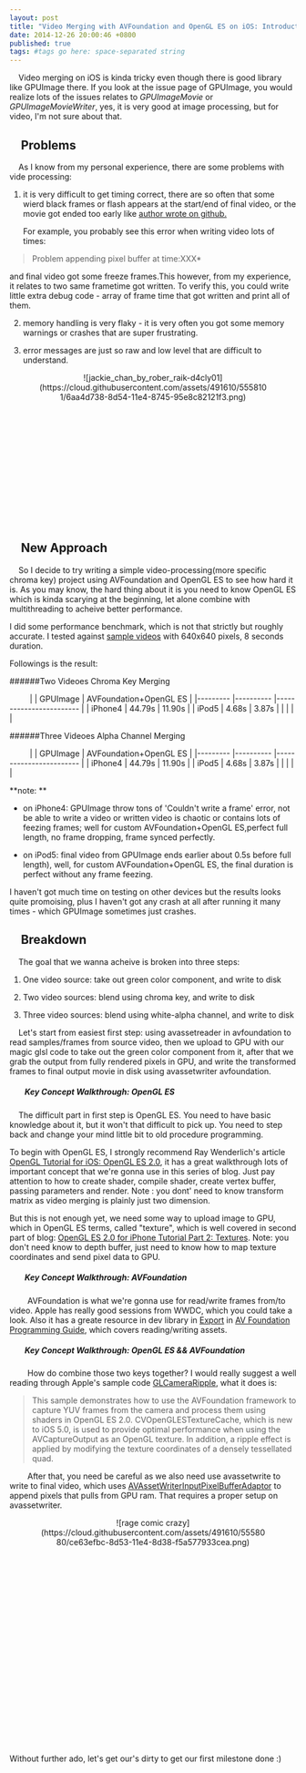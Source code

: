 ```yaml
---
layout: post
title: "Video Merging with AVFoundation and OpenGL ES on iOS: Introduction"
date: 2014-12-26 20:00:46 +0800
published: true
tags: #tags go here: space-separated string
---
```



&nbsp;&nbsp;&nbsp;&nbsp;Video merging on iOS is kinda tricky even though there is good library like GPUImage there. If you look at the issue page of GPUImage, you would realize lots of the issues relates to *GPUImageMovie* or *GPUImageMovieWriter*, yes, it is very good at image processing, but for video, I'm not sure about that.

##  &nbsp;&nbsp;&nbsp;&nbsp;Problems

&nbsp;&nbsp;&nbsp;&nbsp;As I know from my personal experience, there are some problems with vide processing: 

1. it is very difficult to get timing correct, there are so often that some wierd black frames or flash appears at the start/end of final video, or the movie got ended too early like [author wrote on github.](https://github.com/BradLarson/GPUImage/issues/773#issuecomment-12507191)

   For example, you probably see this error when writing video lots of times:
	
> Problem appending pixel buffer at time:XXX*

and final video got some freeze frames.This however, from my experience, it relates to two same frametime got written. To verify this, you could write little extra debug code - array of frame time that got written and print all of them.
 
2. memory handling is very flaky - it is very often you got some memory warnings or crashes that are super frustrating.

3. error messages are just so raw and low level that are difficult to understand. 


<div style="text-align:center; width:400px;height:266px; margin:0 auto" markdown="1">
![jackie_chan_by_rober_raik-d4cly01](https://cloud.githubusercontent.com/assets/491610/5558101/6aa4d738-8d54-11e4-8745-95e8c82121f3.png)
</div>


## &nbsp;&nbsp;&nbsp;&nbsp;New Approach

&nbsp;&nbsp;&nbsp;&nbsp;So I decide to try writing a simple video-processing(more specific chroma key) project using AVFoundation and OpenGL ES to see how hard it is. As you may know, the hard thing about it is you need to know OpenGL ES which is kinda scarying at the beginning, let alone combine with multithreading to acheive better performance. 

I did some performance benchmark, which is not that strictly but roughly accurate. I tested against [sample videos](https://github.com/tuo/tuo.github.io/tree/master/movies) with 640x640 pixels, 8 seconds duration.

Followings is the result:

######Two Videoes Chroma Key Merging

&nbsp;&nbsp;&nbsp;&nbsp;&nbsp;&nbsp;&nbsp;&nbsp;&nbsp;|         	| GPUImage 	| AVFoundation+OpenGL ES 	|
|---------	|----------	|------------------------	|
| iPhone4 	| 44.79s   	| 11.90s                 	|
| iPod5   	| 4.68s    	| 3.87s                  	|
|         	|          	|                        	|


######Three Videoes Alpha Channel Merging

&nbsp;&nbsp;&nbsp;&nbsp;&nbsp;&nbsp;&nbsp;&nbsp;&nbsp;|         	| GPUImage 	| AVFoundation+OpenGL ES 	|
|---------	|----------	|------------------------	|
| iPhone4 	| 44.79s   	| 11.90s                 	|
| iPod5   	| 4.68s    	| 3.87s                  	|
|         	|          	|                        	|


**note: **

* on iPhone4: GPUImage throw tons of 'Couldn't write a frame' error, not be able to write a video or written video is chaotic or contains lots of feezing frames; well for custom AVFoundation+OpenGL ES,perfect full length, no frame dropping, frame synced perfectly. 

* on iPod5: final video from GPUImage ends earlier about 0.5s before full length), well, for custom AVFoundation+OpenGL ES, the final duration is perfect without any frame feezing.

I haven't got much time on testing on other devices but the results looks quite promoising, plus I haven't got any crash at all after running it many times - which GPUImage sometimes just crashes.

## &nbsp;&nbsp;&nbsp;&nbsp;Breakdown

&nbsp;&nbsp;&nbsp;&nbsp;The goal that we wanna acheive is broken into three steps: 

1. One video source: take out green color component, and write to disk

2. Two video sources: blend using chroma key, and write to disk

3. Three video sources: blend using white-alpha channel, and write to disk


&nbsp;&nbsp;&nbsp;&nbsp;Let's start from easiest first step: using avassetreader in avfoundation to read samples/frames from source video, then we upload to GPU with our magic glsl code to take out the green color component from it, after that we grab the output from fully rendered pixels in GPU, and write the transformed frames to final output movie in disk using avassetwriter avfoundation.


##### &nbsp;&nbsp;&nbsp;&nbsp;&nbsp;&nbsp;&nbsp;&nbsp;Key Concept Walkthrough: OpenGL ES 

&nbsp;&nbsp;&nbsp;&nbsp;The difficult part in first step is OpenGL ES. You need to have basic knowledge about it, but it won't that difficult to pick up. You need to step back and change your mind little bit to old procedure programming.

To begin with OpenGL ES, I strongly recommend Ray Wenderlich's article [OpenGL Tutorial for iOS: OpenGL ES 2.0](http://www.raywenderlich.com/3664/opengl-tutorial-for-ios-opengl-es-2-0), it has a great walkthrough lots of important concept that we're gonna use in this series of blog. Just pay attention to how to create shader, compile shader, create vertex buffer, passing parameters and render. Note : you dont' need to know transform matrix as video merging is plainly just two dimension. 

But this is not enough yet, we need some way to upload image to GPU, which in OpenGL ES terms, called "texture", which is well covered in second part of blog: [OpenGL ES 2.0 for iPhone Tutorial Part 2: Textures](http://www.raywenderlich.com/4404/opengl-es-2-0-for-iphone-tutorial-part-2-textures). Note: you don't need know to depth buffer, just need to know how to map texture coordinates and send pixel data to GPU.

##### &nbsp;&nbsp;&nbsp;&nbsp;&nbsp;&nbsp;&nbsp;&nbsp;Key Concept Walkthrough: AVFoundation

&nbsp;&nbsp;&nbsp;&nbsp;&nbsp;&nbsp;&nbsp;&nbsp;AVFoundation is what we're gonna use for read/write frames from/to video. Apple has really good sessions from WWDC, which you could take a look. Also it has a greate resource in dev library in [Export](https://developer.apple.com/library/ios/documentation/AudioVideo/Conceptual/AVFoundationPG/Articles/05_Export.html) in [AV Foundation Programming Guide](https://developer.apple.com/library/ios/documentation/AudioVideo/Conceptual/AVFoundationPG/Articles/00_Introduction.html#//apple_ref/doc/uid/TP40010188-CH1-SW3), which covers reading/writing assets.

##### &nbsp;&nbsp;&nbsp;&nbsp;&nbsp;&nbsp;&nbsp;&nbsp;Key Concept Walkthrough: OpenGL ES && AVFoundation 

&nbsp;&nbsp;&nbsp;&nbsp;&nbsp;&nbsp;&nbsp;&nbsp;How do combine those two keys together? I would really suggest a well reading through Apple's sample code [GLCameraRipple](https://developer.apple.com/library/ios/samplecode/GLCameraRipple/Introduction/Intro.html), what it does is: 

> This sample demonstrates how to use the AVFoundation framework to capture YUV frames from the camera and process them using shaders in OpenGL ES 2.0. CVOpenGLESTextureCache, which is new to iOS 5.0, is used to provide optimal performance when using the AVCaptureOutput as an OpenGL texture. In addition, a ripple effect is applied by modifying the texture coordinates of a densely tessellated quad.

&nbsp;&nbsp;&nbsp;&nbsp;&nbsp;&nbsp;&nbsp;&nbsp;After that, you need be careful as we also need use avassetwrite to write to final video, which uses [AVAssetWriterInputPixelBufferAdaptor](https://developer.apple.com/library/mac/documentation/AVFoundation/Reference/AVAssetWriterInputPixelBufferAdaptor_Class/index.html) to append pixels that pulls from GPU ram. That requires a proper setup on avassetwriter.

<div style="text-align:center; width:400px;height:400px; margin:0 auto" markdown="1">
![rage comic crazy](https://cloud.githubusercontent.com/assets/491610/5558080/ce63efbc-8d53-11e4-8d38-f5a577933cea.png)
</div>





Without further ado, let's get our's dirty to get our first milestone done :) 







